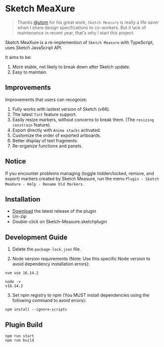 # Sketch MeaXure

> Thanks [@utom](https://github.com/utom) for his great work, `Sketch Measure` is really a life saver when I share design specifications to co-workers.
> But it lack of maintenance in recent year, that's why I start this project.

Sketch MeaXure is a re-implemention of `Sketch Measure` with TypeScript, uses Sketch JavaScript API. 

It aims to be:

1. More stable, not likely to break down after Sketch update.
1. Easy to maintain.

## Improvements

Improvements that users can recognize:

1. Fully works with lastest version of Sketch (v66).
1. The latest `Tint` feature support.
1. Easily resize markers, without concerns to break them. (The `resizing constrain` feature).
1. Export directly with `Anima stacks` activated.
1. Customize the order of exported artboards.
1. Better display of text fragments.
1. Re-organize functions and panels.

## Notice

If you encounter problems managing (toggle hidden/locked, remove, and export) markers created by Sketch Measure, run the menu `Plugin - Sketch MeaXure - Help - Rename Old Markers`.

## Installation

- [Download](https://github.com/qjebbs/sketch-meaxure/releases/latest/download/sketch-meaxure.sketchplugin.zip) the latest release of the plugin
- Un-zip
- Double-click on Sketch-Meaxure.sketchplugin

## Development Guide

1. Delete the `package-lock.json` file.

2. Node version requirements (Note: Use this specific Node version to avoid dependency installation errors):
```
nvm use 16.14.2

node -v   
v16.14.2
```

3. Set npm registry to npm (You MUST install dependencies using the following command to avoid errors):
```
npm install --ignore-scripts
```

## Plugin Build
```
npm run start 
npm run build
```